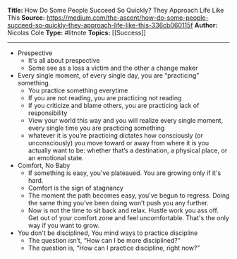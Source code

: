 ---
---
**Title:** How Do Some People Succeed So Quickly? They Approach Life Like This 
**Source:**  https://medium.com/the-ascent/how-do-some-people-succeed-so-quickly-they-approach-life-like-this-336cb060115f
**Author:** Nicolas Cole
**Type:** #litnote 
**Topics:** [[Success]] 

----
- Prespective
	- It's all about prespective
	- Some see as a loss  a victim and the other a change maker
-  Every single moment, of every single day, you are “practicing” something.
	- You practice something everytime
	- If you are not reading, you are practicing not reading
	- If you criticize and blame others, you are practicing lack of responsibility
	- View your world this way and you will realize every single moment, every single time you are practicing something
	- whatever it is you’re practicing dictates how consciously (or unconsciously) you move toward or away from where it is you actually want to be: whether that’s a destination, a physical place, or an emotional state.
- Comfort, No Baby
	- If something is easy, you've plateaued. You are growing only if it's hard. 
	- Comfort is the sign of stagnancy
	- The moment the path becomes easy, you’ve begun to regress. Doing the same thing you’ve been doing won’t push you any further.
	- Now is not the time to sit back and relax. Hustle work you ass off. Get out of your comfort zone and feel uncomfortable. That's the only way if you want to grow.
- You don't be disciplined, You mind ways to practice discipline
	- The question isn’t, “How can I be more disciplined?”
	- The question is, “How can I practice discipline, right now?”